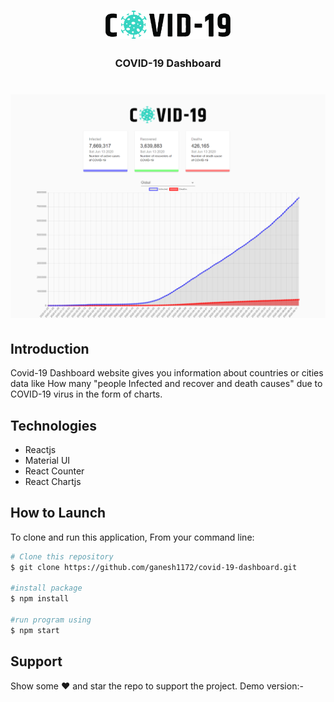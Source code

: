 <h1 align="center">
	<img
		width="200"
		alt="LinkedIn logo"
		src="src/images/covid.png">
</h1>                                                              

<h3 align="center">COVID-19 Dashboard</h3>

<h1 align="center">
	<img
     width= "800px"
		alt="Collab Image"
		src="src/images/covid-19-dashboard.png">
</h1>  
<h2>Introduction</h2>
<p>Covid-19 Dashboard website gives you information about countries or cities data like How many "people Infected and recover and death causes" due to COVID-19 virus in the form of charts.</p>

<h2>Technologies</h2>
<ul>
<li>Reactjs</li>
<li>Material UI</li>
<li>React Counter</li>
<li>React Chartjs</li>
</ul>

<h2>How to Launch</h2>

To clone and run this application, From your command line:

```bash
# Clone this repository
$ git clone https://github.com/ganesh1172/covid-19-dashboard.git

#install package
$ npm install

#run program using
$ npm start
```

## Support

Show some :heart: and star the repo to support the project. Demo version:- 

